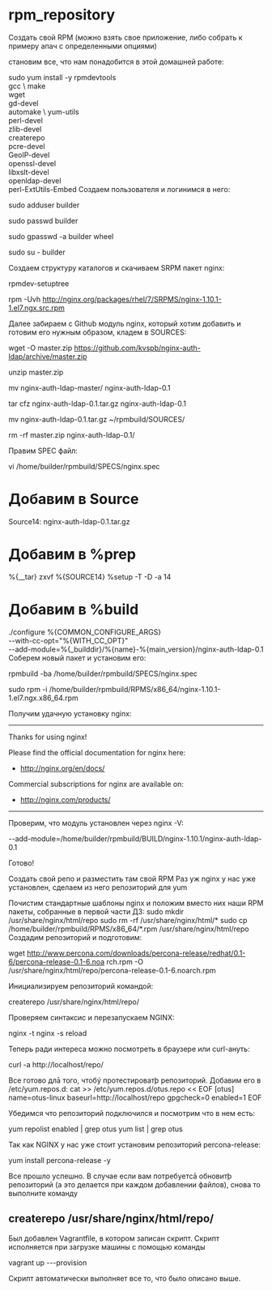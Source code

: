 # rpm_repository

Cоздать свой RPM (можно взять свое приложение, либо собрать к примеру апач с определенными опциями)

становим все, что нам понадобится в этой домашней работе:

sudo yum install -y rpmdevtools \
                    gcc \ 
                    make \
                    wget \
                    gd-devel \
                    automake \ 
                    yum-utils \
                    perl-devel \
                    zlib-devel \
                    createrepo \
                    pcre-devel \
                    GeoIP-devel \
                    openssl-devel \
                    libxslt-devel \
                    openldap-devel \
                    perl-ExtUtils-Embed 
Создаем пользователя и логинимся в него:

sudo adduser builder

sudo passwd builder

sudo gpasswd -a builder wheel

sudo su - builder

Создаем структуру каталогов и скачиваем SRPM пакет nginx:

rpmdev-setuptree

rpm -Uvh http://nginx.org/packages/rhel/7/SRPMS/nginx-1.10.1-1.el7.ngx.src.rpm

Далее забираем с Github модуль nginx, который хотим добавить и готовим его нужным образом, кладем в SOURCES:

wget -O master.zip https://github.com/kvspb/nginx-auth-ldap/archive/master.zip

unzip master.zip

mv nginx-auth-ldap-master/ nginx-auth-ldap-0.1

tar cfz nginx-auth-ldap-0.1.tar.gz nginx-auth-ldap-0.1

mv nginx-auth-ldap-0.1.tar.gz  ~/rpmbuild/SOURCES/

rm -rf master.zip nginx-auth-ldap-0.1/

Правим SPEC файл:

vi /home/builder/rpmbuild/SPECS/nginx.spec

# Добавим в Source
  Source14: nginx-auth-ldap-0.1.tar.gz
  
# Добавим в %prep
  %{__tar} zxvf %{SOURCE14}
  %setup -T -D -a 14
  
# Добавим в %build
./configure %{COMMON_CONFIGURE_ARGS} \
    --with-cc-opt="%{WITH_CC_OPT}" \
    --add-module=%{_builddir}/%{name}-%{main_version}/nginx-auth-ldap-0.1
Соберем новый пакет и установим его:

rpmbuild -ba /home/builder/rpmbuild/SPECS/nginx.spec

sudo rpm -i /home/builder/rpmbuild/RPMS/x86_64/nginx-1.10.1-1.el7.ngx.x86_64.rpm

Получим удачную установку nginx:

----------------------------------------------------------------------

Thanks for using nginx!

Please find the official documentation for nginx here:
* http://nginx.org/en/docs/

Commercial subscriptions for nginx are available on:
* http://nginx.com/products/

----------------------------------------------------------------------
Проверим, что модуль установлен через nginx -V:

--add-module=/home/builder/rpmbuild/BUILD/nginx-1.10.1/nginx-auth-ldap-0.1

Готово!


Создать свой репо и разместить там свой RPM
Раз уж nginx у нас уже установлен, сделаем из него репозиторий для yum

Почистим стандартные шаблоны nginx и положим вместо них наши RPM пакеты, собранные в первой части ДЗ:
sudo mkdir /usr/share/nginx/html/repo
sudo rm -rf /usr/share/nginx/html/*
sudo cp /home/builder/rpmbuild/RPMS/x86_64/*.rpm /usr/share/nginx/html/repo
Создадим репозиторий и подготовим:

wget
http://www.percona.com/downloads/percona-release/redhat/0.1-6/percona-release-0.1-6.noa
rch.rpm -O /usr/share/nginx/html/repo/percona-release-0.1-6.noarch.rpm

Инициализируем репозиторий командой:

createrepo /usr/share/nginx/html/repo/
 
Проверяем синтаксис и перезапускаем NGINX:

nginx -t
nginx -s reload

Теперь ради интереса можно посмотреть в браузере или curl-ануть:

 curl -a http://localhost/repo/
 
 Все готово длā того, чтобý протестироватþ репозиторий.
Добавим его в /etc/yum.repos.d:
cat >> /etc/yum.repos.d/otus.repo << EOF
[otus]
name=otus-linux
baseurl=http://localhost/repo
gpgcheck=0
enabled=1
EOF

Убедимся что репозиторий подключился и посмотрим что в нем есть:


yum repolist enabled | grep otus
yum list | grep otus

Так как NGINX у нас уже стоит установим репозиторий percona-release:

yum install percona-release -y


Все прошло успешно. В случае если вам потребуетсā обновитþ репозиторий (а это
делается при каждом добавлении файлов), снова то выполните команду 

createrepo /usr/share/nginx/html/repo/
---------------------------------------------

Был добавлен Vagrantfile, в котором записан скрипт. Скрипт исполняется при загрузке машины с помощью команды

vagrant up ---provision

Скрипт автоматически выполняет все то, что было описано выше.
